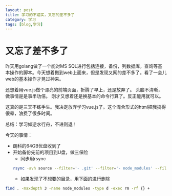 ```yaml
---
layout: post
title: 学习的不踏实，又忘的差不多了
category: 学习
tags: [blog,学习]
---
```


# 又忘了差不多了

昨天用golang做了一个能对MS SQL进行包括连接，备份，列数据库，查询等基本操作的脚本。今天想着搬到web上面来，但是发现又网的差不多了。看了一会儿web的基本操作才晃过神来。

还想着用vue.js做个漂亮的前端页面，折腾了早上，还是放弃了。
头脑不清晰，做事情是是事半功倍。
刚才又想着还是换基本的命令行算了。反正能用就可以。

这真的是三天不练手生。我决定放弃学习vue.js了。这个混合形式的html把我搞得很晕，浪费了很多时间。

总结：学习如逆水行舟，不进则退！

今天的事情：
- 朗科的64GB优盘收到了
- 开始备份先前的项目到U盘，做三保险
  - 同步用rsync
  ```bash
  rsync -avh source --filter='- .git' --filter='- node_modules' --filter='- pkg' --filter='- src' ./
  ```
  - 如果发现了不想要的目录，用下面的进行删除
 ```bash
 find . -maxdepth 3 -name node_modules -type d -exec rm -rf {} +
 ```
